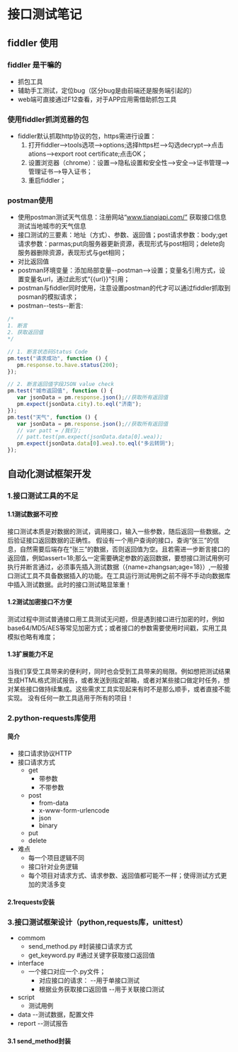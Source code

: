 # 接口测试笔记

 ## fiddler 使用
 ### fiddler 是干嘛的
 * 抓包工具
 * 辅助手工测试，定位bug（区分bug是由前端还是服务端引起的）
 * web端可直接通过F12查看，对于APP应用需借助抓包工具
 ### 使用fiddler抓浏览器的包
 * fiddler默认抓取http协议的包，https需进行设置：
     1. 打开fiddler-->tools选项-->options;选择https栏-->勾选decrypt-->点击ations-->export root certificate;点击OK；
     2. 设置浏览器（chrome）：设置-->隐私设置和安全性-->安全-->证书管理-->管理证书-->导入证书；
     3. 重启fiddler；
 ### postman使用
 * 使用postman测试天气信息：注册网站“www.tianqiapi.com/” 获取接口信息测试当地城市的天气信息
 * 接口测试的三要素：地址（方式）、参数、返回值；post请求参数：body;get请求参数：parmas;put向服务器更新资源，表现形式与post相同；delete向服务器删除资源，表现形式与get相同；
 * 对比返回值
 *  postman环境变量：添加局部变量--postman-->设置；变量名引用方式，设置变量名url，通过此形式“{{url}}”引用；
 *  postman与fiddler同时使用，注意设置postman的代才可以通过fiddler抓取到posman的模拟请求；
 *  postman--tests--断言:
 ```javascript
 /*
1. 断言
2. 获取返回值
*/

// 1. 断言状态码Status Code
pm.test("请求成功", function () {
    pm.response.to.have.status(200);
});

// 2. 断言返回值字段JSON value check
pm.test("城市返回值", function () {
    var jsonData = pm.response.json();//获取所有返回值
    pm.expect(jsonData.city).to.eql("济南");
});
pm.test("天气", function () {
    var jsonData = pm.response.json();//获取所有返回值
    // var patt = /我们/;
    // patt.test(pm.expect(jsonData.data[0].wea));
    pm.expect(jsonData.data[0].wea).to.eql("多云转阴");
});
 ```
 
 ## 自动化测试框架开发
 ### 1.接口测试工具的不足
 #### 1.1测试数据不可控
   接口测试本质是对数据的测试，调用接口，输入一些参数，随后返回一些数据。之后验证接口返回数据的正确性。
   假设有一个用户查询的接口，查询“张三”的信息，自然需要后端存在“张三”的数据，否则返回值为空。且若需进一步断言接口的返回值，例如assert=18;那么一定需要确定参数的返回数据，要想接口测试用例可执行并断言通过，必须事先插入测试数据（{name=zhangsan;age=18}）,一般接口测试工具不具备数据插入的功能。在工具运行测试用例之前不得不手动向数据库中插入测试数据。此时的接口测试略显笨重！
 #### 1.2测试加密接口不方便
   测试过程中测试普通接口用工具测试无问题，但是遇到接口进行加密的时，例如base64/MD5/AES等常见加密方式；或者接口的参数需要使用时间戳，实用工具模拟也略有难度；
 #### 1.3扩展能力不足
   当我们享受工具带来的便利时，同时也会受到工具带来的局限。例如想把测试结果生成HTML格式测试报告，或者发送到指定邮箱，或者对某些接口做定时任务，想对某些接口做持续集成。这些需求工具实现起来有时不是那么顺手，或者直接不能实现。
   没有任何一款工具适用于所有的项目！
   ### 2.python-requests库使用
   #### 简介
   
  *  接口请求协议HTTP
  *  接口请求方式
      *  get
          * 带参数
          * 不带参数
      *  post
          * from-data
          * x-www-form-urlencode
          * json
          * binary
      *  put
      *  delete
  * 难点
      * 每一个项目逻辑不同
      * 接口针对业务逻辑
      * 每个项目对请求方式、请求参数、返回值都可能不一样；使得测试方式更加的灵活多变
#### 2.1requests安装
 
### 3.接口测试框架设计（python,requests库，unittest）
* commom
    * send_method.py #封装接口请求方式
    * get_keyword.py #通过关键字获取接口返回值
* interface
    * 一个接口对应一个.py文件；
        * 对应接口的请求： --用于单接口测试
        * 根据业务获取接口返回值 --用于关联接口测试
* script
    * 测试用例
* data --测试数据，配置文件
* report --测试报告
#### 3.1 send_method封装



 
